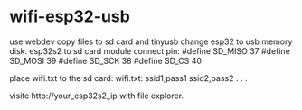 # wifi-esp32-usb
use webdev copy files to sd card and tinyusb change esp32 to usb memory disk.
esp32s2 to sd card module connect pin:
#define SD_MISO  37
#define SD_MOSI  39
#define SD_SCK   38
#define SD_CS    40

place wifi.txt to the sd card:
wifi.txt:
ssid1,pass1
ssid2,pass2
.
.
.

visite http://your_esp32s2_ip with file explorer.
